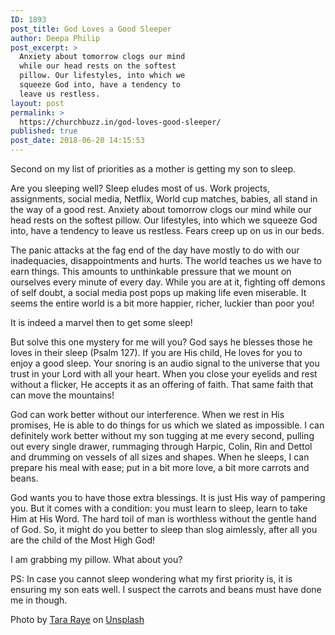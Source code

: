 ```yaml
---
ID: 1893
post_title: God Loves a Good Sleeper
author: Deepa Philip
post_excerpt: >
  Anxiety about tomorrow clogs our mind
  while our head rests on the softest
  pillow. Our lifestyles, into which we
  squeeze God into, have a tendency to
  leave us restless.
layout: post
permalink: >
  https://churchbuzz.in/god-loves-good-sleeper/
published: true
post_date: 2018-06-20 14:15:53
---
```

Second on my list of priorities as a mother is getting my son to sleep.

Are you sleeping well? Sleep eludes most of us. Work projects, assignments, social media, Netflix, World cup matches, babies, all stand in the way of a good rest. Anxiety about tomorrow clogs our mind while our head rests on the softest pillow. Our lifestyles, into which we squeeze God into, have a tendency to leave us restless. Fears creep up on us in our beds.

The panic attacks at the fag end of the day have mostly to do with our inadequacies, disappointments and hurts. The world teaches us we have to earn things. This amounts to unthinkable pressure that we mount on ourselves every minute of every day. While you are at it, fighting off demons of self doubt, a social media post pops up making life even miserable. It seems the entire world is a bit more happier, richer, luckier than poor you!

It is indeed a marvel then to get some sleep!

But solve this one mystery for me will you? God says he blesses those he loves in their sleep (Psalm 127). If you are His child, He loves for you to enjoy a good sleep. Your snoring is an audio signal to the universe that you trust in your Lord with all your heart. When you close your eyelids and rest without a flicker, He accepts it as an offering of faith. That same faith that can move the mountains!

God can work better without our interference. When we rest in His promises, He is able to do things for us which we slated as impossible. I can definitely work better without my son tugging at me every second, pulling out every single drawer, rummaging through Harpic, Colin, Rin and Dettol and drumming on vessels of all sizes and shapes. When he sleeps, I can prepare his meal with ease; put in a bit more love, a bit more carrots and beans.

God wants you to have those extra blessings. It is just His way of pampering you. But it comes with a condition: you must learn to sleep, learn to take Him at His Word. The hard toil of man is worthless without the gentle hand of God. So, it might do you better to sleep than slog aimlessly, after all you are the child of the Most High God!

I am grabbing my pillow. What about you?

PS: In case you cannot sleep wondering what my first priority is, it is ensuring my son eats well. I suspect the carrots and beans must have done me in though.

Photo by <a href="https://unsplash.com/photos/fiWshslUTFw?utm_source=unsplash&amp;utm_medium=referral&amp;utm_content=creditCopyText">Tara Raye</a> on <a href="https://unsplash.com/?utm_source=unsplash&amp;utm_medium=referral&amp;utm_content=creditCopyText">Unsplash</a>